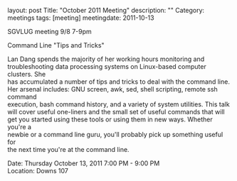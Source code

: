 layout: post
Title: "October 2011 Meeting"
description: ""
Category: meetings
tags: [meeting]
meetingdate: 2011-10-13

SGVLUG meeting 9/8 7-9pm                                                       
                                                                             
Command Line "Tips and Tricks"                                                 
                                                                             
Lan Dang spends the majority of her working hours monitoring and               
troubleshooting data processing systems on Linux-based computer clusters. She  
has accumulated a number of tips and tricks to deal with the command line. Her 
arsenal includes: GNU screen, awk, sed, shell scripting, remote ssh command    
execution, bash command history, and a variety of system utilities. This talk  
will cover useful one-liners and the small set of useful commands that will    
get you started using these tools or using them in new ways. Whether you're a  
newbie or a command line guru, you'll probably pick up something useful for    
the next time you're at the command line.                                      
                                                                             
Date: Thursday October 13, 2011 7:00 PM - 9:00 PM                                
Location: Downs 107                                         
